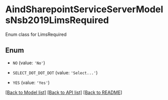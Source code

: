 # AindSharepointServiceServerModelsNsb2019LimsRequired

Enum class for LimsRequired

## Enum

* `NO` (value: `'No'`)

* `SELECT_DOT_DOT_DOT` (value: `'Select...'`)

* `YES` (value: `'Yes'`)

[[Back to Model list]](../README.md#documentation-for-models) [[Back to API list]](../README.md#documentation-for-api-endpoints) [[Back to README]](../README.md)



